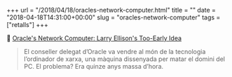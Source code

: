 +++
url = "/2018/04/18/oracles-network-computer.html"
title = ""
date = "2018-04-18T14:31:00+00:00"
slug = "oracles-network-computer"
tags = ["retalls"]
+++

📎 [Oracle's Network Computer: Larry Ellison's Too-Early Idea](https://tedium.co/2018/04/12/larry-ellison-network-computer-history/)

> El conseller delegat d’Oracle va vendre al món de la tecnologia l’ordinador de xarxa, una màquina dissenyada per matar el domini del PC. El problema? Era quinze anys massa d’hora.


